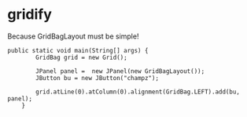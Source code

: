 gridify
=======

Because GridBagLayout must be simple!
```
public static void main(String[] args) {
		GridBag grid = new Grid();
		
		JPanel panel =  new JPanel(new GridBagLayout());
		JButton bu = new JButton("champz");
		
		grid.atLine(0).atColumn(0).alignment(GridBag.LEFT).add(bu, panel);
	}
```
